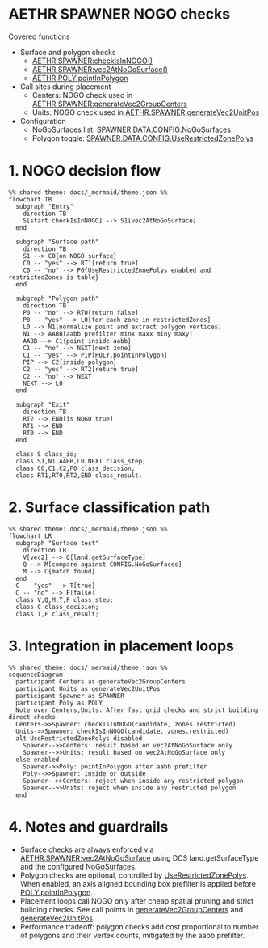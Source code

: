 # AETHR SPAWNER NOGO checks

Covered functions
- Surface and polygon checks
  - [AETHR.SPAWNER:checkIsInNOGO()](../../dev/SPAWNER.lua:2085)
  - [AETHR.SPAWNER:vec2AtNoGoSurface()](../../dev/SPAWNER.lua:2128)
  - [AETHR.POLY:pointInPolygon](../../dev/POLY.lua:66)
- Call sites during placement
  - Centers: NOGO check used in [AETHR.SPAWNER:generateVec2GroupCenters](../../dev/SPAWNER.lua:1227)
  - Units: NOGO check used in [AETHR.SPAWNER:generateVec2UnitPos](../../dev/SPAWNER.lua:1504)
- Configuration
  - NoGoSurfaces list: [SPAWNER.DATA.CONFIG.NoGoSurfaces](../../dev/SPAWNER.lua:108)
  - Polygon toggle: [SPAWNER.DATA.CONFIG.UseRestrictedZonePolys](../../dev/SPAWNER.lua:101)

# 1. NOGO decision flow

```mermaid
%% shared theme: docs/_mermaid/theme.json %%
flowchart TB
  subgraph "Entry"
    direction TB
    S[start checkIsInNOGO] --> S1[vec2AtNoGoSurface]
  end

  subgraph "Surface path"
    direction TB
    S1 --> C0{on NOGO surface}
    C0 -- "yes" --> RT1[return true]
    C0 -- "no" --> P0{UseRestrictedZonePolys enabled and restrictedZones is table}
  end

  subgraph "Polygon path"
    direction TB
    P0 -- "no" --> RT0[return false]
    P0 -- "yes" --> L0[for each zone in restrictedZones]
    L0 --> N1[normalize point and extract polygon vertices]
    N1 --> AABB[aabb prefilter minx maxx miny maxy]
    AABB --> C1{point inside aabb}
    C1 -- "no" --> NEXT[next zone]
    C1 -- "yes" --> PIP[POLY.pointInPolygon]
    PIP --> C2{inside polygon}
    C2 -- "yes" --> RT2[return true]
    C2 -- "no" --> NEXT
    NEXT --> L0
  end

  subgraph "Exit"
    direction TB
    RT2 --> END[is NOGO true]
    RT1 --> END
    RT0 --> END
  end

  class S class_io;
  class S1,N1,AABB,L0,NEXT class_step;
  class C0,C1,C2,P0 class_decision;
  class RT1,RT0,RT2,END class_result;
```

# 2. Surface classification path

```mermaid
%% shared theme: docs/_mermaid/theme.json %%
flowchart LR
  subgraph "Surface test"
    direction LR
    V[vec2] --> Q[land.getSurfaceType]
    Q --> M[compare against CONFIG.NoGoSurfaces]
    M --> C{match found}
  end
  C -- "yes" --> T[true]
  C -- "no" --> F[false]
  class V,Q,M,T,F class_step;
  class C class_decision;
  class T,F class_result;
```

# 3. Integration in placement loops

```mermaid
%% shared theme: docs/_mermaid/theme.json %%
sequenceDiagram
  participant Centers as generateVec2GroupCenters
  participant Units as generateVec2UnitPos
  participant Spawner as SPAWNER
  participant Poly as POLY
  Note over Centers,Units: After fast grid checks and strict building direct checks
  Centers->>Spawner: checkIsInNOGO(candidate, zones.restricted)
  Units->>Spawner: checkIsInNOGO(candidate, zones.restricted)
  alt UseRestrictedZonePolys disabled
    Spawner-->>Centers: result based on vec2AtNoGoSurface only
    Spawner-->>Units: result based on vec2AtNoGoSurface only
  else enabled
    Spawner->>Poly: pointInPolygon after aabb prefilter
    Poly-->>Spawner: inside or outside
    Spawner-->>Centers: reject when inside any restricted polygon
    Spawner-->>Units: reject when inside any restricted polygon
  end
```

# 4. Notes and guardrails

- Surface checks are always enforced via [AETHR.SPAWNER:vec2AtNoGoSurface](../../dev/SPAWNER.lua:2128) using DCS land.getSurfaceType and the configured [NoGoSurfaces](../../dev/SPAWNER.lua:108).
- Polygon checks are optional, controlled by [UseRestrictedZonePolys](../../dev/SPAWNER.lua:101). When enabled, an axis aligned bounding box prefilter is applied before [POLY.pointInPolygon](../../dev/POLY.lua:66).
- Placement loops call NOGO only after cheap spatial pruning and strict building checks. See call points in [generateVec2GroupCenters](../../dev/SPAWNER.lua:1227) and [generateVec2UnitPos](../../dev/SPAWNER.lua:1504).
- Performance tradeoff: polygon checks add cost proportional to number of polygons and their vertex counts, mitigated by the aabb prefilter.